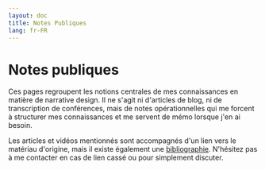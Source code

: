 ```yaml
---
layout: doc
title: Notes Publiques
lang: fr-FR
---
```


# Notes publiques

Ces pages regroupent les notions centrales de mes connaissances en matière de narrative design. Il ne s'agit ni d'articles de blog, ni de transcription de conférences, mais de notes opérationnelles qui me forcent à structurer mes connaissances et me servent de mémo lorsque j'en ai besoin.

Les articles et vidéos mentionnés sont accompagnés d'un lien vers le matériau d'origine, mais il existe également une [bibliographie](Bibliography). N'hésitez pas à me contacter en cas de lien cassé ou pour simplement discuter.